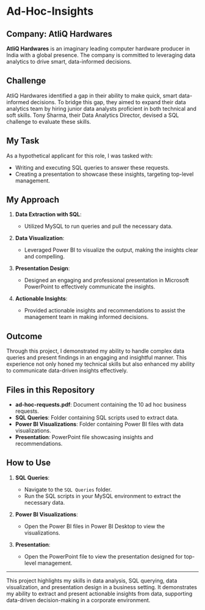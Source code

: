 # Ad-Hoc-Insights

## Company: AtliQ Hardwares

**AtliQ Hardwares** is an imaginary leading computer hardware producer in India with a global presence. The company is committed to leveraging data analytics to drive smart, data-informed decisions.

## Challenge

AtliQ Hardwares identified a gap in their ability to make quick, smart data-informed decisions. To bridge this gap, they aimed to expand their data analytics team by hiring junior data analysts proficient in both technical and soft skills. Tony Sharma, their Data Analytics Director, devised a SQL challenge to evaluate these skills.

## My Task

As a hypothetical applicant for this role, I was tasked with:

- Writing and executing SQL queries to answer these requests.
- Creating a presentation to showcase these insights, targeting top-level management.

## My Approach

1. **Data Extraction with SQL**:
   - Utilized MySQL to run queries and pull the necessary data.
   
2. **Data Visualization**:
   - Leveraged Power BI to visualize the output, making the insights clear and compelling.
   
3. **Presentation Design**:
   - Designed an engaging and professional presentation in Microsoft PowerPoint to effectively communicate the insights.
   
4. **Actionable Insights**:
   - Provided actionable insights and recommendations to assist the management team in making informed decisions.

## Outcome

Through this project, I demonstrated my ability to handle complex data queries and present findings in an engaging and insightful manner. This experience not only honed my technical skills but also enhanced my ability to communicate data-driven insights effectively.

## Files in this Repository

- **ad-hoc-requests.pdf**: Document containing the 10 ad hoc business requests.
- **SQL Queries**: Folder containing SQL scripts used to extract data.
- **Power BI Visualizations**: Folder containing Power BI files with data visualizations.
- **Presentation**: PowerPoint file showcasing insights and recommendations.

## How to Use

1. **SQL Queries**:
   - Navigate to the `SQL Queries` folder.
   - Run the SQL scripts in your MySQL environment to extract the necessary data.
   
2. **Power BI Visualizations**:
   - Open the Power BI files in Power BI Desktop to view the visualizations.
   
3. **Presentation**:
   - Open the PowerPoint file to view the presentation designed for top-level management.


---

This project highlights my skills in data analysis, SQL querying, data visualization, and presentation design in a business setting. It demonstrates my ability to extract and present actionable insights from data, supporting data-driven decision-making in a corporate environment.
